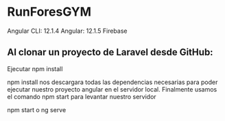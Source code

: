 # RunForesGYM
Angular CLI: 12.1.4
Angular: 12.1.5
Firebase

<h2>Al clonar un proyecto de Laravel desde GitHub:</h2>
Ejecutar npm install

npm install nos descargara todas las dependencias necesarias para poder ejecutar nuestro proyecto angular en el servidor local.
Finalmente usamos el comando npm start para levantar nuestro servidor

npm start o ng serve
